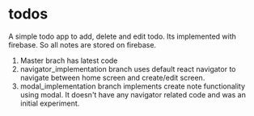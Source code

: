 # todos

A simple todo app to add, delete and edit todo. Its implemented with firebase. So all notes are stored on firebase.

1. Master brach has latest code
2. navigator_implementation branch uses default react navigator to navigate between home screen and create/edit screen.
3. modal_implementation branch implements create note functionality using modal. It doesn't have any navigator related code and was an initial experiment.
